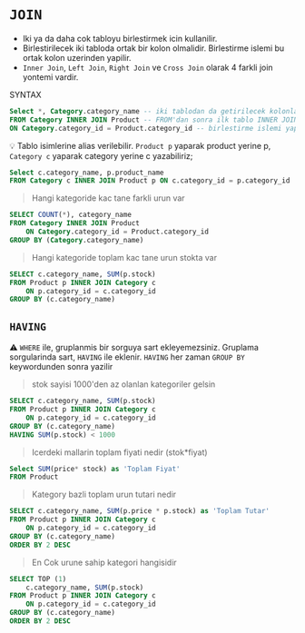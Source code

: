 # `JOIN`

- Iki ya da daha cok tabloyu birlestirmek icin kullanilir.
- Birlestirilecek iki tabloda ortak bir kolon olmalidir. Birlestirme islemi bu ortak kolon uzerinden yapilir.
- `Inner Join`, `Left Join`, `Right Join` ve `Cross Join` olarak 4 farkli join yontemi vardir.

SYNTAX

```SQL
Select *, Category.category_name -- iki tablodan da getirilecek kolonlar belirlenir
FROM Category INNER JOIN Product -- FROM'dan sonra ilk tablo INNER JOIN'den sonra ikinci tablo verildi
ON Category.category_id = Product.category_id -- birlestirme islemi yapialcak yer gosterirlir.
```

:bulb: Tablo isimlerine alias verilebilir. `Product p` yaparak product yerine p, `Category c` yaparak category yerine c yazabiliriz;

```SQL
Select c.category_name, p.product_name 
FROM Category c INNER JOIN Product p ON c.category_id = p.category_id
```

>Hangi kategoride kac tane farkli urun var

```SQL
SELECT COUNT(*), category_name
FROM Category INNER JOIN Product
    ON Category.category_id = Product.category_id
GROUP BY (Category.category_name)
```

>Hangi kategoride toplam kac tane urun stokta var

```SQL
SELECT c.category_name, SUM(p.stock)
FROM Product p INNER JOIN Category c
    ON p.category_id = c.category_id
GROUP BY (c.category_name)
```

## `HAVING`

:warning: `WHERE` ile, gruplanmis bir sorguya sart ekleyemezsiniz.
Gruplama sorgularinda sart, `HAVING` ile eklenir. `HAVING` her zaman `GROUP BY` keywordunden sonra yazilir

>stok sayisi 1000'den az olanlan kategoriler gelsin

```SQL
SELECT c.category_name, SUM(p.stock)
FROM Product p INNER JOIN Category c
    ON p.category_id = c.category_id
GROUP BY (c.category_name)
HAVING SUM(p.stock) < 1000
```

>Icerdeki mallarin toplam fiyati nedir (stok*fiyat)

```SQL
Select SUM(price* stock) as 'Toplam Fiyat'
FROM Product
```

>Kategory bazli toplam urun tutari nedir

```SQL
SELECT c.category_name, SUM(p.price * p.stock) as 'Toplam Tutar'
FROM Product p INNER JOIN Category c
    ON p.category_id = c.category_id
GROUP BY (c.category_name)
ORDER BY 2 DESC
```

>En Cok urune sahip kategori hangisidir

```SQL
SELECT TOP (1)
    c.category_name, SUM(p.stock)
FROM Product p INNER JOIN Category c
    ON p.category_id = c.category_id
GROUP BY (c.category_name)
ORDER BY 2 DESC
```
